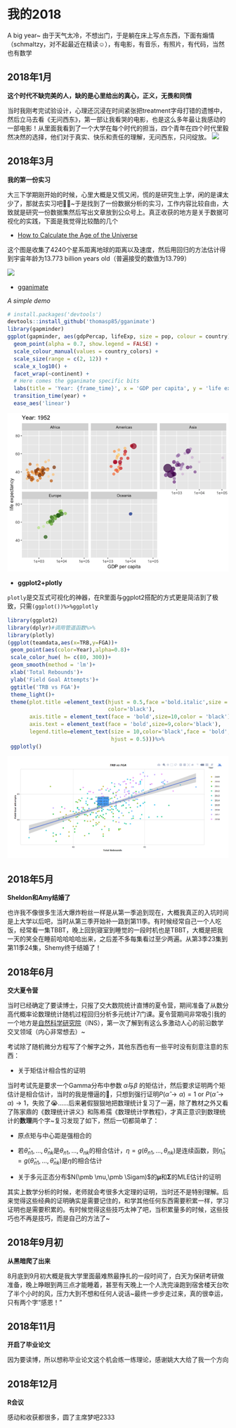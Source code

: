 # 我的2018
A big year~
由于天气太冷，不想出门，于是躺在床上写点东西，下面有煽情（schmaltzy，对不起最近在精读:relaxed:），有电影，有音乐，有照片，有代码，当然也有数学

## 2018年1月

**这个时代不缺完美的人，缺的是心里给出的真心，正义，无畏和同情**

当时我刚考完试验设计，心理还沉浸在时间紧张把treatment字母打错的遗憾中，然后立马去看《无问西东》，第一部让我看哭的电影，也是这么多年最让我感动的一部电影！从里面我看到了一个大学在每个时代的担当，四个青年在四个时代里毅然决然的选择，他们对于真实、快乐和责任的理解，无问西东，只问绽放。
![](http://n.sinaimg.cn/sinacn/w1366h768/20180117/31c8-fyqtwzu0690536.jpg)

## 2018年3月

**我的第一份实习**

大三下学期刚开始的时候，心里大概是又慌又闲，慌的是研究生上学，闲的是课太少了，那就去实习吧:ok_woman:~于是找到了一份数据分析的实习，工作内容比较自由，大致就是研究一份数据集然后写出文章放到公众号上。真正收获的地方是关于数据可视化的实践，下面是我觉得比较酷的几个

- [How to Calculate the Age of the Universe](https://github.com/zonination/galaxies)

这个图是收集了4240个星系距离地球的距离以及速度，然后用回归的方法估计得到宇宙年龄为13.773 billion years old（普遍接受的数值为13.799）

![](https://upload-images.jianshu.io/upload_images/12117152-3b9bdd76afc12a3e.png?imageMogr2/auto-orient/strip%7CimageView2/2/w/1240)

- [gganimate](https://github.com/thomasp85/gganimate)

*A simple demo*
```r
# install.packages('devtools')
devtools::install_github('thomasp85/gganimate')
library(gapminder)
ggplot(gapminder, aes(gdpPercap, lifeExp, size = pop, colour = country)) +
  geom_point(alpha = 0.7, show.legend = FALSE) +
  scale_colour_manual(values = country_colors) +
  scale_size(range = c(2, 12)) +
  scale_x_log10() +
  facet_wrap(~continent) +
  # Here comes the gganimate specific bits
  labs(title = 'Year: {frame_time}', x = 'GDP per capita', y = 'life expectancy') +
  transition_time(year) +
  ease_aes('linear')
 ```
 ![](https://github.com/thomasp85/gganimate/blob/master/man/figures/README-unnamed-chunk-4-1.gif?raw=true)
 
 - **ggplot2+plotly**
 
 `plotly`是交互式可视化的神器，在R里面与ggplot2搭配的方式更是简洁到了极致，只需`(ggplot())%>%ggplotly`
 
 ```r
library(ggplot2)
library(dplyr)#调用管道函数%>%
library(plotly)
 (ggplot(teamdata,aes(x=TRB,y=FGA))+
  geom_point(aes(color=Year),alpha=0.8)+
  scale_color_hue( h= c(80, 300))+
  geom_smooth(method = 'lm')+
  xlab('Total Rebounds')+
  ylab('Field Goal Attempts')+
  ggtitle('TRB vs FGA')+
  theme_light()+
  theme(plot.title =element_text(hjust = 0.5,face ='bold.italic',size = 12,
                                 color='black'),
        axis.title = element_text(face = 'bold',size=10,color = 'black'),
        axis.text = element_text(face = 'bold',size=9,color='black'),
        legend.title=element_text(size = 10,color='black',face = 'bold',
                                  hjust = 0.5)))%>%
  ggplotly()
 ```
 ![](https://github.com/ProbKevin/-2018/blob/master/plotly.png?raw=true)
 
 ## 2018年5月

 **Sheldon和Amy结婚了**
 
也许我不像很多生活大爆炸粉丝一样是从第一季追到现在，大概我真正的入坑时间是上大学以后吧，当时从第三季开始补一路到第11季。有时候经常自己一个人吃饭，经常看一集TBBT，晚上回到寝室到睡觉的一段时机也是TBBT，大概是把我一天的笑全在睡前哈哈哈哈出来，之后差不多每集看过至少两遍。从第3季23集到第11季24集，Shemy终于结婚了！


 ## 2018年6月
 
 **交大夏令营**
 
当时已经确定了要读博士，只报了交大数院统计直博的夏令营，期间准备了从数分高代概率论数理统计随机过程回归分析多元统计7门课。夏令营期间非常吸引我的一个地方是[自然科学研究院](http://ins.sjtu.edu.cn/)（INS），第一次了解到有这么多激动人心的前沿数学交叉领域（内心非常想去）~

考试除了随机微分方程写了个解字之外，其他东西也有一些平时没有刻意注意的东西：
 
 - 关于矩估计相合性的证明
 
当时考试先是要求一个Gamma分布中参数 $\alpha$与$\beta$ 的矩估计，然后要求证明两个矩估计是相合估计，当时的我是懵逼的:full_moon_with_face:，只想到强行证明$P(\hat \alpha \to\alpha)=1$ or $P(\hat \alpha \to\alpha)\to 1$，失败了:sob:......后来暑假狠狠地把数理统计复习了一遍，除了教材之外又看了陈家鼎的《数理统计讲义》和陈希孺《数理统计学教程》，才真正意识到数理统计的**数理**两个字~复习发现了如下，然后一切都简单了：
* 原点矩与中心距是强相合的
 
* 若$\hat \theta_{n1},...,\hat \theta_{nk}$是$\theta_{n1},...,\theta_{nk}$的相合估计，$\eta=g(\theta_{n1},...,\theta_{nk})$是连续函数，则$\hat \eta_n=g(\hat \theta_{n1},...,\hat \theta_{nk})$是$\eta$的相合估计

- 关于多元正态分布$N(\pmb \mu,\pmb \Sigam)$的$\pmb \mu$和$\pmb \Sigma$的MLE估计的证明

其实上数学分析的时候，老师就会考很多大定理的证明，当时还不是特别理解。后来觉得这些经典的证明确实是需要记住的，和学其他任何东西需要积累一样，学习证明也是需要积累的。有时候觉得这些技巧太神了吧，当积累量多的时候，这些技巧也不再是技巧，而是自己的方法了~
 
## 2018年9月初

**从黑暗爬了出来**

8月底到9月初大概是我大学里面最难熬最挣扎的一段时间了，白天为保研考研做准备，晚上睁眼到两三点才能睡着，甚至有天晚上一个人洗完澡跑到宿舍楼天台吹了半个小时的风，压力大到不想和任何人说话~最终一步步走过来，真的很幸运，只有两个字“感恩！”

## 2018年11月

**开启了毕业论文**

因为要读博，所以想称毕业论文这个机会练一练理论，感谢姚大大给了我一个方向

## 2018年12月

**R会议**

感动和收获都很多，圆了主席梦吧2333




 
